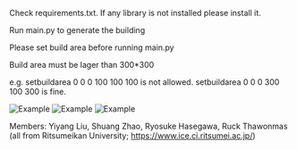 Check requirements.txt. If any library is not installed please install it.

Run main.py to generate the building

Please set build area before running main.py

Build area must be lager than 300*300

e.g. setbuildarea 0 0 0 100 100 100  is not allowed.
	setbuildarea 0 0 0 300 100 300  is fine.

![Example](images/1.png)
![Example](images/2.png)
![Example](images/3.png)

Members:  Yiyang Liu, Shuang Zhao, Ryosuke Hasegawa, Ruck Thawonmas (all from Ritsumeikan University; https://www.ice.ci.ritsumei.ac.jp/)
